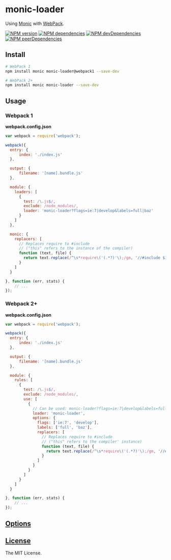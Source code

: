 monic-loader
============

Using [Monic](https://github.com/MonicBuilder/Monic) with [WebPack](http://webpack.github.io).

[![NPM version](http://img.shields.io/npm/v/monic-loader.svg?style=flat)](http://badge.fury.io/js/monic-loader)
[![NPM dependencies](http://img.shields.io/david/MonicBuilder/monic-loader.svg?style=flat)](https://david-dm.org/MonicBuilder/monic-loader)
[![NPM devDependencies](http://img.shields.io/david/dev/MonicBuilder/monic-loader.svg?style=flat)](https://david-dm.org/MonicBuilder/monic-loader?type=dev)
[![NPM peerDependencies](http://img.shields.io/david/peer/MonicBuilder/monic-loader.svg?style=flat)](https://david-dm.org/MonicBuilder/monic-loader?type=peer)

## Install

```bash
# WebPack 1
npm install monic monic-loader@webpack1 --save-dev

# WebPack 2+
npm install monic monic-loader --save-dev
```

## Usage
### Webpack 1

**webpack.config.json**

```js
var webpack = require('webpack');

webpack({
  entry: {
      index: './index.js'
  },

  output: {
      filename: '[name].bundle.js'
  },

  module: {
    loaders: [
      {
        test: /\.js$/,
        exclude: /node_modules/,
        loader: 'monic-loader?flags=ie:7|develop&labels=full|baz'
      }
    ]
  },

  monic: {
    replacers: [
      // Replaces require to #include
      // ("this" refers to the instance of the compiler)
      function (text, file) {
        return text.replace(/^\s*require\('(.*?)'\);/gm, '//#include $1');
      }
    ]
  }

}, function (err, stats) {
    // ...
});
```

### Webpack 2+

**webpack.config.json**

```js
var webpack = require('webpack');

webpack({
  entry: {
      index: './index.js'
  },

  output: {
      filename: '[name].bundle.js'
  },

  module: {
    rules: [
      {
        test: /\.js$/,
        exclude: /node_modules/,
        use: [
          {
            // Can be used: monic-loader?flags=ie:7|develop&labels=full|baz
            loader: 'monic-loader',
            options: {
              flags: ['ie:7', 'develop'],
              labels: ['full', 'baz'],
              replacers: [
                // Replaces require to #include
                // ("this" refers to the compiler' instance)
                function (text, file) {
                  return text.replace(/^\s*require\('(.*?)'\);/gm, '//#include $1');
                }
              ]
            }
          }
        ]
      }
    ]
  }

}, function (err, stats) {
    // ...
});
```

## [Options](https://github.com/MonicBuilder/Monic#using-in-nodejs)
## [License](https://github.com/MonicBuilder/monic-loader/blob/master/LICENSE)

The MIT License.
